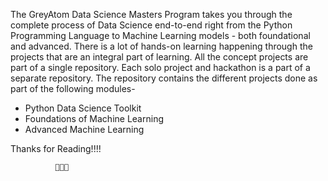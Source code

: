 The GreyAtom Data Science Masters Program takes you through the complete process of Data Science end-to-end right from the Python Programming Language to Machine Learning models - both foundational and advanced. There is a lot of hands-on learning happening through the projects that are an integral part of learning. All the concept projects are part of a single repository. Each solo project and hackathon is a part of a separate repository. The repository contains the different projects done as part of the following modules-

- Python Data Science Toolkit
- Foundations of Machine Learning
- Advanced Machine Learning








Thanks for Reading!!!!
              
              
              
              🙏🙏🙏
